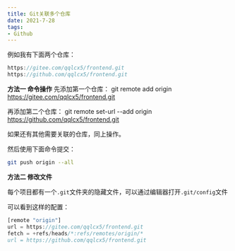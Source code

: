 ```yaml
---
title: Git关联多个仓库
date: 2021-7-28
tags:
- Github
---
```

例如我有下面两个仓库：

```js
https://gitee.com/qqlcx5/frontend.git
https://github.com/qqlcx5/frontend.git
```
**方法一 命令操作**
先添加第一个仓库：
git remote add origin https://gitee.com/qqlcx5/frontend.git

再添加第二个仓库：
git remote set-url --add origin https://github.com/qqlcx5/frontend.git

如果还有其他需要关联的仓库，同上操作。

然后使用下面命令提交：

```sh
git push origin --all
```

**方法二 修改文件**

每个项目都有一个`.git`文件夹的隐藏文件，可以通过编辑器打开`.git/config`文件

可以看到这样的配置：

```js
[remote "origin"]
url = https://gitee.com/qqlcx5/frontend.git
fetch = +refs/heads/*:refs/remotes/origin/*
url = https://github.com/qqlcx5/frontend.git
```
